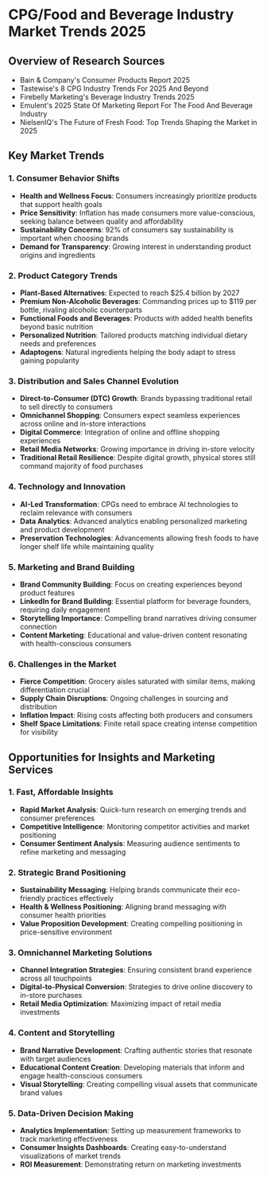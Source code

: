 # CPG/Food and Beverage Industry Market Trends 2025

## Overview of Research Sources
- Bain & Company's Consumer Products Report 2025
- Tastewise's 8 CPG Industry Trends For 2025 And Beyond
- Firebelly Marketing's Beverage Industry Trends 2025
- Emulent's 2025 State Of Marketing Report For The Food And Beverage Industry
- NielsenIQ's The Future of Fresh Food: Top Trends Shaping the Market in 2025

## Key Market Trends

### 1. Consumer Behavior Shifts
- **Health and Wellness Focus**: Consumers increasingly prioritize products that support health goals
- **Price Sensitivity**: Inflation has made consumers more value-conscious, seeking balance between quality and affordability
- **Sustainability Concerns**: 92% of consumers say sustainability is important when choosing brands
- **Demand for Transparency**: Growing interest in understanding product origins and ingredients

### 2. Product Category Trends
- **Plant-Based Alternatives**: Expected to reach $25.4 billion by 2027
- **Premium Non-Alcoholic Beverages**: Commanding prices up to $119 per bottle, rivaling alcoholic counterparts
- **Functional Foods and Beverages**: Products with added health benefits beyond basic nutrition
- **Personalized Nutrition**: Tailored products matching individual dietary needs and preferences
- **Adaptogens**: Natural ingredients helping the body adapt to stress gaining popularity

### 3. Distribution and Sales Channel Evolution
- **Direct-to-Consumer (DTC) Growth**: Brands bypassing traditional retail to sell directly to consumers
- **Omnichannel Shopping**: Consumers expect seamless experiences across online and in-store interactions
- **Digital Commerce**: Integration of online and offline shopping experiences
- **Retail Media Networks**: Growing importance in driving in-store velocity
- **Traditional Retail Resilience**: Despite digital growth, physical stores still command majority of food purchases

### 4. Technology and Innovation
- **AI-Led Transformation**: CPGs need to embrace AI technologies to reclaim relevance with consumers
- **Data Analytics**: Advanced analytics enabling personalized marketing and product development
- **Preservation Technologies**: Advancements allowing fresh foods to have longer shelf life while maintaining quality

### 5. Marketing and Brand Building
- **Brand Community Building**: Focus on creating experiences beyond product features
- **LinkedIn for Brand Building**: Essential platform for beverage founders, requiring daily engagement
- **Storytelling Importance**: Compelling brand narratives driving consumer connection
- **Content Marketing**: Educational and value-driven content resonating with health-conscious consumers

### 6. Challenges in the Market
- **Fierce Competition**: Grocery aisles saturated with similar items, making differentiation crucial
- **Supply Chain Disruptions**: Ongoing challenges in sourcing and distribution
- **Inflation Impact**: Rising costs affecting both producers and consumers
- **Shelf Space Limitations**: Finite retail space creating intense competition for visibility

## Opportunities for Insights and Marketing Services

### 1. Fast, Affordable Insights
- **Rapid Market Analysis**: Quick-turn research on emerging trends and consumer preferences
- **Competitive Intelligence**: Monitoring competitor activities and market positioning
- **Consumer Sentiment Analysis**: Measuring audience sentiments to refine marketing and messaging

### 2. Strategic Brand Positioning
- **Sustainability Messaging**: Helping brands communicate their eco-friendly practices effectively
- **Health & Wellness Positioning**: Aligning brand messaging with consumer health priorities
- **Value Proposition Development**: Creating compelling positioning in price-sensitive environment

### 3. Omnichannel Marketing Solutions
- **Channel Integration Strategies**: Ensuring consistent brand experience across all touchpoints
- **Digital-to-Physical Conversion**: Strategies to drive online discovery to in-store purchases
- **Retail Media Optimization**: Maximizing impact of retail media investments

### 4. Content and Storytelling
- **Brand Narrative Development**: Crafting authentic stories that resonate with target audiences
- **Educational Content Creation**: Developing materials that inform and engage health-conscious consumers
- **Visual Storytelling**: Creating compelling visual assets that communicate brand values

### 5. Data-Driven Decision Making
- **Analytics Implementation**: Setting up measurement frameworks to track marketing effectiveness
- **Consumer Insights Dashboards**: Creating easy-to-understand visualizations of market trends
- **ROI Measurement**: Demonstrating return on marketing investments

